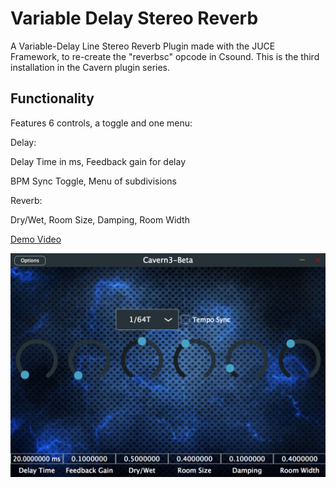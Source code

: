 # Variable Delay Stereo Reverb
A Variable-Delay Line Stereo Reverb Plugin made with the JUCE Framework, to re-create the "reverbsc" opcode in Csound.  This is the third installation in the Cavern plugin series.

## Functionality
Features 6 controls, a toggle and one menu:

Delay:

Delay Time in ms, Feedback gain for delay

BPM Sync Toggle, Menu of subdivisions


Reverb:

Dry/Wet, Room Size, Damping, Room Width

[Demo Video](https://www.youtube.com/watch?v=sTZ6nO6iJ4k&feature=youtu.be)

![alt text](https://github.com/imABEING/Vocal-Plugin/blob/master/Images/Vocal_Plugin_Screenshot.png)

